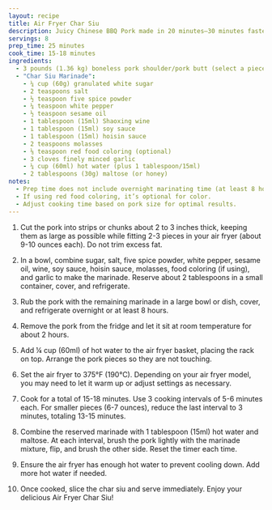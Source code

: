 ```yaml
---
layout: recipe
title: Air Fryer Char Siu
description: Juicy Chinese BBQ Pork made in 20 minutes—30 minutes faster than the traditional oven method!
servings: 8
prep_time: 25 minutes
cook_time: 15-18 minutes
ingredients:
  - 3 pounds (1.36 kg) boneless pork shoulder/pork butt (select a piece with some good fat on it)
  - "Char Siu Marinade":
    - ¼ cup (60g) granulated white sugar
    - 2 teaspoons salt
    - ½ teaspoon five spice powder
    - ¼ teaspoon white pepper
    - ½ teaspoon sesame oil
    - 1 tablespoon (15ml) Shaoxing wine
    - 1 tablespoon (15ml) soy sauce
    - 1 tablespoon (15ml) hoisin sauce
    - 2 teaspoons molasses
    - ⅛ teaspoon red food coloring (optional)
    - 3 cloves finely minced garlic
    - ¼ cup (60ml) hot water (plus 1 tablespoon/15ml)
    - 2 tablespoons (30g) maltose (or honey)
notes:
  - Prep time does not include overnight marinating time (at least 8 hours).
  - If using red food coloring, it’s optional for color.
  - Adjust cooking time based on pork size for optimal results.
---
```


1. Cut the pork into strips or chunks about 2 to 3 inches thick, keeping them as large as possible while fitting 2-3 pieces in your air fryer (about 9-10 ounces each). Do not trim excess fat.

2. In a bowl, combine sugar, salt, five spice powder, white pepper, sesame oil, wine, soy sauce, hoisin sauce, molasses, food coloring (if using), and garlic to make the marinade. Reserve about 2 tablespoons in a small container, cover, and refrigerate.

3. Rub the pork with the remaining marinade in a large bowl or dish, cover, and refrigerate overnight or at least 8 hours.

4. Remove the pork from the fridge and let it sit at room temperature for about 2 hours.

5. Add ¼ cup (60ml) of hot water to the air fryer basket, placing the rack on top. Arrange the pork pieces so they are not touching.

6. Set the air fryer to 375°F (190°C). Depending on your air fryer model, you may need to let it warm up or adjust settings as necessary.

7. Cook for a total of 15-18 minutes. Use 3 cooking intervals of 5-6 minutes each. For smaller pieces (6-7 ounces), reduce the last interval to 3 minutes, totaling 13-15 minutes.

8. Combine the reserved marinade with 1 tablespoon (15ml) hot water and maltose. At each interval, brush the pork lightly with the marinade mixture, flip, and brush the other side. Reset the timer each time.

9. Ensure the air fryer has enough hot water to prevent cooling down. Add more hot water if needed.

10. Once cooked, slice the char siu and serve immediately. Enjoy your delicious Air Fryer Char Siu!
